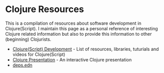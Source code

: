 Clojure Resources
=================

This is a compilation of resources about software development in Clojure(Script).
I maintain this page as a personal reference of interesting Clojure related information but also to provide this information to other (beginning) Clojurists.


* [Clojure(Script) Development](https://github.com/lsolbach/ClojureResources/blob/master/ClojureDevelopment.md) - List of resources, libraries, tuturials and videos for Clojure(Script)
* [Clojure Presentation](https://github.com/lsolbach/ClojureResources/blob/master/presentation/clojure_presentation.md) - An interactive Clojure presentation
* [deps.edn](https://github.com/lsolbach/ClojureResources/blob/master/deps.edn)

